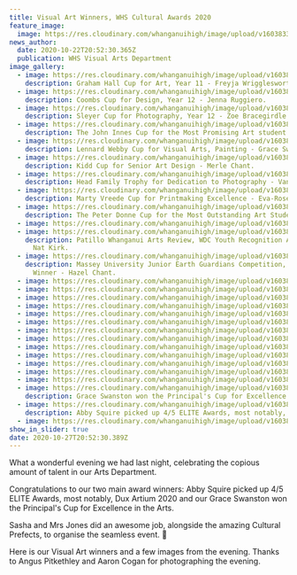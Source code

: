 ```yaml
---
title: Visual Art Winners, WHS Cultural Awards 2020
feature_image:
  image: https://res.cloudinary.com/whanganuihigh/image/upload/v1603833264/News/Visual%20Arts%20Dept%20winners%20at%20Cultural%20Awards%202020/1.122117163_979211382576407_7312265862206567581_o.jpg
news_author:
  date: 2020-10-22T20:52:30.365Z
  publication: WHS Visual Arts Department
image_gallery:
  - image: https://res.cloudinary.com/whanganuihigh/image/upload/v1603833268/News/Visual%20Arts%20Dept%20winners%20at%20Cultural%20Awards%202020/2.122447364_979211375909741_3037492190009686948_o.jpg
    description: Graham Hall Cup for Art, Year 11 - Freyja Wrigglesworth.
  - image: https://res.cloudinary.com/whanganuihigh/image/upload/v1603833270/News/Visual%20Arts%20Dept%20winners%20at%20Cultural%20Awards%202020/3.121974748_979211459243066_2892638314430649639_o.jpg
    description: Coombs Cup for Design, Year 12 - Jenna Ruggiero.
  - image: https://res.cloudinary.com/whanganuihigh/image/upload/v1603833271/News/Visual%20Arts%20Dept%20winners%20at%20Cultural%20Awards%202020/4.122132092_979211465909732_1655994256051555226_o.jpg
    description: Sleyer Cup for Photography, Year 12 - Zoe Bracegirdle & Kate Regan.
  - image: https://res.cloudinary.com/whanganuihigh/image/upload/v1603833272/News/Visual%20Arts%20Dept%20winners%20at%20Cultural%20Awards%202020/5.122158330_979211482576397_8375935932908830633_o.jpg
    description: The John Innes Cup for the Most Promising Art student - Sophie Barron.
  - image: https://res.cloudinary.com/whanganuihigh/image/upload/v1603833273/News/Visual%20Arts%20Dept%20winners%20at%20Cultural%20Awards%202020/6.122284623_979211605909718_1769284588715901453_o.jpg
    description: Lennard Webby Cup for Visual Arts, Painting - Grace Swanston.
  - image: https://res.cloudinary.com/whanganuihigh/image/upload/v1603833272/News/Visual%20Arts%20Dept%20winners%20at%20Cultural%20Awards%202020/7.122211448_979211645909714_4015113683613939654_o.jpg
    description: Kidd Cup for Senior Art Design - Merle Chant.
  - image: https://res.cloudinary.com/whanganuihigh/image/upload/v1603833272/News/Visual%20Arts%20Dept%20winners%20at%20Cultural%20Awards%202020/8.122203633_979211662576379_5629110343535077409_o.jpg
    description: Head Family Trophy for Dedication to Photography - Vanessa Corlett.
  - image: https://res.cloudinary.com/whanganuihigh/image/upload/v1603833272/News/Visual%20Arts%20Dept%20winners%20at%20Cultural%20Awards%202020/9.122119317_979211679243044_1969896302019222251_o.jpg
    description: Marty Vreede Cup for Printmaking Excellence - Eva-Rose Wakefield.
  - image: https://res.cloudinary.com/whanganuihigh/image/upload/v1603833264/News/Visual%20Arts%20Dept%20winners%20at%20Cultural%20Awards%202020/10.122522208_979211732576372_7226425626156884735_o.jpg
    description: The Peter Donne Cup for the Most Outstanding Art Student - Grace Swanston.
  - image: https://res.cloudinary.com/whanganuihigh/image/upload/v1603833263/News/Visual%20Arts%20Dept%20winners%20at%20Cultural%20Awards%202020/11.Excellance_Certificates.jpg
  - image: https://res.cloudinary.com/whanganuihigh/image/upload/v1603833264/News/Visual%20Arts%20Dept%20winners%20at%20Cultural%20Awards%202020/12.122000196_979211789243033_2984335513807276295_o.jpg
    description: Patillo Whanganui Arts Review, WDC Youth Recognition Award Winner -
      Nat Kirk.
  - image: https://res.cloudinary.com/whanganuihigh/image/upload/v1603833266/News/Visual%20Arts%20Dept%20winners%20at%20Cultural%20Awards%202020/13.122153334_979211819243030_7930617845760131621_o.jpg
    description: Massey University Junior Earth Guardians Competition, Digital
      Winner - Hazel Chant.
  - image: https://res.cloudinary.com/whanganuihigh/image/upload/v1603833266/News/Visual%20Arts%20Dept%20winners%20at%20Cultural%20Awards%202020/14.122200847_979211832576362_79055524561419731_o.jpg
  - image: https://res.cloudinary.com/whanganuihigh/image/upload/v1603833266/News/Visual%20Arts%20Dept%20winners%20at%20Cultural%20Awards%202020/15.122288601_979211865909692_5821026869332858722_o.jpg
  - image: https://res.cloudinary.com/whanganuihigh/image/upload/v1603833266/News/Visual%20Arts%20Dept%20winners%20at%20Cultural%20Awards%202020/16.122104205_979211899243022_1951143006351578628_o.jpg
  - image: https://res.cloudinary.com/whanganuihigh/image/upload/v1603833266/News/Visual%20Arts%20Dept%20winners%20at%20Cultural%20Awards%202020/17.122117417_979211919243020_4080404287094898322_o.jpg
  - image: https://res.cloudinary.com/whanganuihigh/image/upload/v1603833267/News/Visual%20Arts%20Dept%20winners%20at%20Cultural%20Awards%202020/18.122177014_979211949243017_1462051279808314201_o.jpg
  - image: https://res.cloudinary.com/whanganuihigh/image/upload/v1603833268/News/Visual%20Arts%20Dept%20winners%20at%20Cultural%20Awards%202020/19.122446248_979211979243014_7085324343129381427_o.jpg
  - image: https://res.cloudinary.com/whanganuihigh/image/upload/v1603833268/News/Visual%20Arts%20Dept%20winners%20at%20Cultural%20Awards%202020/20.122432291_979212002576345_7936706898484490311_o.jpg
  - image: https://res.cloudinary.com/whanganuihigh/image/upload/v1603833268/News/Visual%20Arts%20Dept%20winners%20at%20Cultural%20Awards%202020/21.122132547_979211689243043_1716278979952693619_o.jpg
  - image: https://res.cloudinary.com/whanganuihigh/image/upload/v1603833269/News/Visual%20Arts%20Dept%20winners%20at%20Cultural%20Awards%202020/22.122386920_979211479243064_292916851103931684_o.jpg
  - image: https://res.cloudinary.com/whanganuihigh/image/upload/v1603833270/News/Visual%20Arts%20Dept%20winners%20at%20Cultural%20Awards%202020/23.122501771_979211579243054_3243644244545267616_o.jpg
  - image: https://res.cloudinary.com/whanganuihigh/image/upload/v1603833270/News/Visual%20Arts%20Dept%20winners%20at%20Cultural%20Awards%202020/24.122044090_979211512576394_4119448083630193067_o.jpg
  - image: https://res.cloudinary.com/whanganuihigh/image/upload/v1603833270/News/Visual%20Arts%20Dept%20winners%20at%20Cultural%20Awards%202020/25.122219502_979211699243042_8392416047858995787_o.jpg
  - image: https://res.cloudinary.com/whanganuihigh/image/upload/v1603833270/News/Visual%20Arts%20Dept%20winners%20at%20Cultural%20Awards%202020/26.122056090_979211619243050_4987625470081804387_o.jpg
  - image: https://res.cloudinary.com/whanganuihigh/image/upload/v1603833264/News/Visual%20Arts%20Dept%20winners%20at%20Cultural%20Awards%202020/122087710_979211439243068_1111699115200923248_o.jpg
    description: Grace Swanston won the Principal's Cup for Excellence in the Arts.
  - image: https://res.cloudinary.com/whanganuihigh/image/upload/v1603833264/News/Visual%20Arts%20Dept%20winners%20at%20Cultural%20Awards%202020/122114473_979211569243055_5118927561205354188_o.jpg
    description: Abby Squire picked up 4/5 ELITE Awards, most notably, Dux Artium 2020.
  - image: https://res.cloudinary.com/whanganuihigh/image/upload/v1603833266/News/Visual%20Arts%20Dept%20winners%20at%20Cultural%20Awards%202020/122150533_979211392576406_6919685923945367691_o.jpg
show_in_slider: true
date: 2020-10-27T20:52:30.389Z
---
```

What a wonderful evening we had last night, celebrating the copious amount of talent in our Arts Department.

Congratulations to our two main award winners: Abby Squire picked up 4/5 ELITE Awards, most notably, Dux Artium 2020 and our Grace Swanston won the Principal's Cup for Excellence in the Arts.

Sasha and Mrs Jones did an awesome job, alongside the amazing Cultural Prefects, to organise the seamless event.  👏

Here is our Visual Art winners and a few images from the evening. Thanks to Angus Pitkethley and Aaron Cogan for photographing the evening.